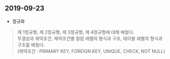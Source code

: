## 2019-09-23

- 정규화
> 제 1정규형, 제 2정규형, 제 3정규형, 제 4정규형에 대해 배웠다.  
> 무결성과 제약조건, 제약조건별 컬럼 레벨의 형식과 구조, 테이블 레벨의 형식과 구조를 배웠다.  
> (제약조건 : PRIMARY KEY, FOREIGN KEY, UNIQUE, CHECK, NOT NULL)  














